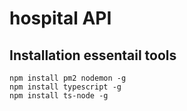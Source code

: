 # hospital API  

## Installation essentail tools 
```
npm install pm2 nodemon -g
npm install typescript -g
npm install ts-node -g
```